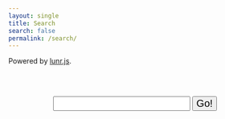 ```yaml
---
layout: single
title: Search
search: false
permalink: /search/
---
```


Powered by <a href="https://lunrjs.com/">lunr.js</a>.

<br/>&nbsp;
<form action="get" id="site_search">
<center>
  <input style="font-size:20px;" type="text" id="search_box">
  <input style="font-size:20px;" type="submit" value="Go!">
</center>
</form>
<br/>&nbsp;
<br/>&nbsp;

<ul id="search_results"></ul>

<script src="{{ site.baseurl }}/assets/js/lunr/lunr.min.js"></script>
<script src="https://ajax.googleapis.com/ajax/libs/jquery/1.11.3/jquery.min.js"></script>
<script src="{{ site.baseurl }}/assets/js/lunr/search.js"></script>

